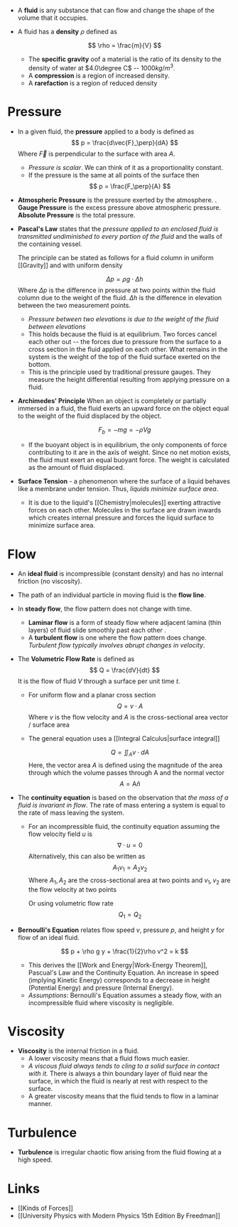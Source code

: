 * A **fluid** is any substance that can flow and change the shape of the volume that it occupies.

* A fluid has a **density** $\rho$ defined as
  
  $$
  \rho = \frac{m}{V}
  $$
	* The **specific gravity** oof a material is the ratio of its density to the density of water at $4.0\degree C$  -- $1000 kg/m^3$. 
	* A **compression** is a region of increased density.
	* A **rarefaction** is a region of reduced density

# Pressure
* In a given fluid, the **pressure** applied to a body  is defined as 
  $$
  p = \frac{d\vec{F}_\perp}{dA}
  $$
  Where $\vec{F}$ is perpendicular to the surface with area $A$. 
	* *Pressure is scalar*. We can think of it as a proportionality constant.
	* If the pressure is the same at all points of the surface then 
	  $$
	  p = \frac{F_\perp}{A}
	  $$
* **Atmospheric Pressure** is the pressure exerted by the atmosphere. . **Gauge Pressure** is the excess pressure above atmospheric pressure. **Absolute Pressure** is the total pressure.

* **Pascal's Law** states that the *pressure applied to an enclosed fluid is transmitted undiminished to every portion of the fluid* and the walls of the containing vessel.
  
  The principle can be stated as follows for a fluid column in uniform [[Gravity]] and with uniform density
  
  $$
  \Delta p = \rho g \cdot \Delta h
  $$
  Where 
  $\Delta p$ is the difference in pressure at two points within the fluid column due to the weight of the fluid.
  $\Delta h$ is the difference in elevation between the two measurement points.
	* *Pressure between two elevations is due to the weight of the fluid between elevations*
	* This holds because the fluid is at equilibrium. Two forces cancel each other out -- the forces due to pressure from the surface to a cross section in the fluid applied on each other. What remains in the system is the weight of the top of the fluid surface exerted on the bottom.
	* This is the principle used by traditional pressure gauges. They measure the height differential resulting from applying pressure on a fluid.

* **Archimedes' Principle** When an object is completely or partially immersed in a fluid, the fluid exerts an upward force on the object equal to the weight of the fluid displaced by the object.
  
  $$
  F_b = -mg = -\rho V g 
  $$
	* If the buoyant object is in equilibrium, the only components of force contributing to it are in the axis of weight. Since no net motion exists, the fluid must exert an equal buoyant force. The weight is calculated as the amount of fluid displaced.

* **Surface Tension** - a phenomenon where the surface of a liquid behaves like a membrane under tension. Thus, *liquids minimize surface area*. 
	* It is due to the liquid's [[Chemistry|molecules]] exerting attractive forces on each other.  Molecules in the surface are drawn inwards which creates internal pressure and forces the liquid surface to minimize surface area.

# Flow
* An **ideal fluid** is incompressible (constant density) and has no internal friction (no viscosity). 
* The path of an individual particle in moving fluid is the **flow line**. 
* In **steady flow**, the flow pattern does not change with time. 
	* **Laminar flow** is a form of steady flow where adjacent lamina (thin layers) of fluid slide smoothly past each other .
	* A **turbulent flow** is one where the flow pattern does change. *Turbulent flow typically involves abrupt changes in velocity*.

* The **Volumetric Flow Rate** is defined as
  $$
  Q = \frac{dV}{dt}
  $$
  It is the flow of fluid $V$ through a surface per unit time $t$.
	* For uniform flow and a planar cross section
	  $$
	  Q =v\cdot A
	  $$
	  Where $v$ is the flow velocity and $A$ is the cross-sectional area vector / surface area
	* The general equation uses a [[Integral Calculus|surface integral]]
	  
	  $$
	  Q= \iint_A v \cdot dA
	  $$
	  Here, the vector area $A$ is defined using the magnitude of the area through which the volume passes through $\text{A}$ and the normal vector
	  $$
	  A = \text{A} \hat{n}
	  $$ 

* The **continuity equation** is based on the observation that *the mass of a fluid is invariant in flow*. The rate of mass entering a system is equal to the rate of mass leaving the system.
	* For an incompressible fluid, the continuity equation assuming the flow velocity field $u$ is
	  $$
	  \nabla \cdot u = 0
	  $$
	  Alternatively, this can also be written as
	  $$
	  A_1 v_1 = A_2v_2
	  $$
	  Where $A_1,A_2$ are the cross-sectional area at two points and $v_1,v_2$ are the flow velocity at two points
	  
	  Or using volumetric flow rate
	  $$
	  Q_1 = Q_2
	  $$

* **Bernoulli's Equation** relates flow speed $v$, pressure $p$, and height $y$ for flow of an ideal fluid.
  
  $$
  p + \rho g y + \frac{1}{2}\rho v^2 = k
  $$
  
	* This derives the [[Work and Energy|Work-Energy Theorem]], Pascual's Law and the Continuity Equation. An increase in speed (implying Kinetic Energy) corresponds to a decrease in height (Potential Energy) and pressure (Internal Energy).
	* *Assumptions*: Bernoulli's Equation assumes a steady flow, with an incompressible fluid where viscosity is negligible.

# Viscosity
* **Viscosity** is the internal friction in a fluid. 
	* A lower viscosity means that a fluid flows much easier.
	* *A viscous fluid always tends to cling to a solid surface in contact with it.* There is always a thin boundary layer of fluid near the surface, in which the fluid is nearly at rest with respect to the surface.
	* A greater viscosity means that the fluid tends to flow in a laminar manner.

# Turbulence
* **Turbulence** is irregular chaotic flow arising from the fluid flowing at a high speed.
# Links
* [[Kinds of Forces]]
* [[University Physics with Modern Physics 15th Edition By Freedman]]